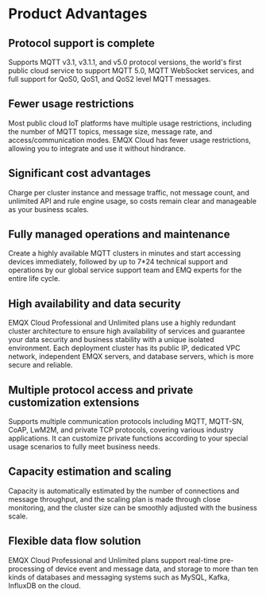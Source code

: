 # Product Advantages

## Protocol support is complete

Supports MQTT v3.1, v3.1.1, and v5.0 protocol versions, the world's first public cloud service to support MQTT 5.0, MQTT WebSocket services, and full support for QoS0, QoS1, and QoS2 level MQTT messages.

## Fewer usage restrictions

Most public cloud IoT platforms have multiple usage restrictions, including the number of MQTT topics, message size, message rate, and access/communication modes. EMQX Cloud has fewer usage restrictions, allowing you to integrate and use it without hindrance.

## Significant cost advantages

Charge per cluster instance and message traffic, not message count, and unlimited API and rule engine usage, so costs remain clear and manageable as your business scales.

## Fully managed operations and maintenance

Create a highly available MQTT clusters in minutes and start accessing devices immediately, followed by up to 7*24 technical support and operations by our global service support team and EMQ experts for the entire life cycle.

## High availability and data security

EMQX Cloud Professional and Unlimited plans use a highly redundant cluster architecture to ensure high availability of services and guarantee your data security and business stability with a unique isolated environment. Each deployment cluster has its public IP, dedicated VPC network, independent EMQX servers, and database servers, which is more secure and reliable.

## Multiple protocol access and private customization extensions

Supports multiple communication protocols including MQTT, MQTT-SN, CoAP, LwM2M, and private TCP protocols, covering various industry applications. It can customize private functions according to your special usage scenarios to fully meet business needs.

## Capacity estimation and scaling

Capacity is automatically estimated by the number of connections and message throughput, and the scaling plan is made through close monitoring, and the cluster size can be smoothly adjusted with the business scale.

## Flexible data flow solution

EMQX Cloud Professional and Unlimited plans support real-time pre-processing of device event and message data, and storage to more than ten kinds of databases and messaging systems such as MySQL, Kafka, InfluxDB on the cloud.